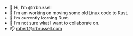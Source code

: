 - 👋 Hi, I’m @rrbrussell
- 👀 I’m am working on moving some old Linux code to Rust.
- 🌱 I’m currently learning Rust.
- 💞️ I’m not sure what I want to collaborate on.
- 📫 robert@rrbrussell.com

<!---
rrbrussell/rrbrussell is a ✨ special ✨ repository because its `README.md` (this file) appears on your GitHub profile.
You can click the Preview link to take a look at your changes.
--->
